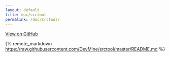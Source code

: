 ```yaml
---
layout: default
title: doc/srctool
permalink: /doc/srctool/
---
```

<span class="pull-right">
<a class="dm-grey" href="https://github.com/DevMine/srctool">View on GitHub <i class="fa fa-github"></i></a>
</span>

{% remote_markdown https://raw.githubusercontent.com/DevMine/srctool/master/README.md %}
